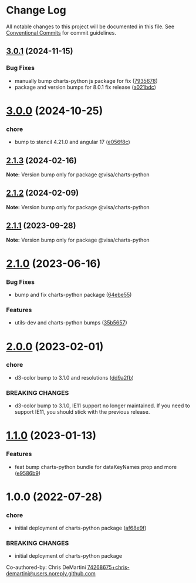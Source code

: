 # Change Log

All notable changes to this project will be documented in this file.
See [Conventional Commits](https://conventionalcommits.org) for commit guidelines.

## [3.0.1](https://github.com/visa/visa-chart-components/compare/@visa/charts-python@2.1.3...@visa/charts-python@3.0.1) (2024-11-15)

### Bug Fixes

- manually bump charts-python js package for fix ([7935678](https://github.com/visa/visa-chart-components/commit/793567895da157eb8282f833c17f310034e9896b))
- package and version bumps for 8.0.1 fix release ([a021bdc](https://github.com/visa/visa-chart-components/commit/a021bdc3906bff451395cc60aca1d5cafa14d131))

# [3.0.0](https://github.com/visa/visa-chart-components/compare/@visa/charts-python@2.1.3...@visa/charts-python@3.0.0) (2024-10-25)

### chore

- bump to stencil 4.21.0 and angular 17 ([e056f8c](https://github.com/visa/visa-chart-components/commit/e056f8c95e59ee58ce9facbd4e57552586746f30))

## [2.1.3](https://github.com/visa/visa-chart-components/compare/@visa/charts-python@2.1.1...@visa/charts-python@2.1.3) (2024-02-16)

**Note:** Version bump only for package @visa/charts-python

## [2.1.2](https://github.com/visa/visa-chart-components/compare/@visa/charts-python@2.1.1...@visa/charts-python@2.1.2) (2024-02-09)

**Note:** Version bump only for package @visa/charts-python

## [2.1.1](https://github.com/visa/visa-chart-components/compare/@visa/charts-python@2.1.0...@visa/charts-python@2.1.1) (2023-09-28)

**Note:** Version bump only for package @visa/charts-python

# [2.1.0](https://github.com/visa/visa-chart-components/compare/@visa/charts-python@2.0.0...@visa/charts-python@2.1.0) (2023-06-16)

### Bug Fixes

- bump and fix charts-python package ([64ebe55](https://github.com/visa/visa-chart-components/commit/64ebe55f2ddefaf1994e62f752ffd0d95edde026))

### Features

- utils-dev and charts-python bumps ([35b5657](https://github.com/visa/visa-chart-components/commit/35b565778dde994337f60284bf179b73976cc78b))

# [2.0.0](https://github.com/visa/visa-chart-components/compare/@visa/charts-python@1.1.0...@visa/charts-python@2.0.0) (2023-02-01)

### chore

- d3-color bump to 3.1.0 and resolutions ([dd9a2fb](https://github.com/visa/visa-chart-components/commit/dd9a2fb369c44bab6607acb5229ceb656dce5561))

### BREAKING CHANGES

- d3-color bump to 3.1.0, IE11 support no longer maintained. If you need to support IE11, you should stick with the previous release.

# [1.1.0](https://github.com/visa/visa-chart-components/compare/@visa/charts-python@1.0.0...@visa/charts-python@1.1.0) (2023-01-13)

### Features

- feat bump charts-python bundle for dataKeyNames prop and more ([e9586b9](https://github.com/visa/visa-chart-components/commit/e9586b9ad6412b3b7563f197a7a40e136fa8de99))

# 1.0.0 (2022-07-28)

### chore

- initial deployment of charts-python package ([af68e9f](https://github.com/visa/visa-chart-components/commit/af68e9fc88253bb4c40391ae6b78441aca570e76))

### BREAKING CHANGES

- initial deployment of charts-python package

Co-authored-by: Chris DeMartini <74268675+chris-demartini@users.noreply.github.com>
